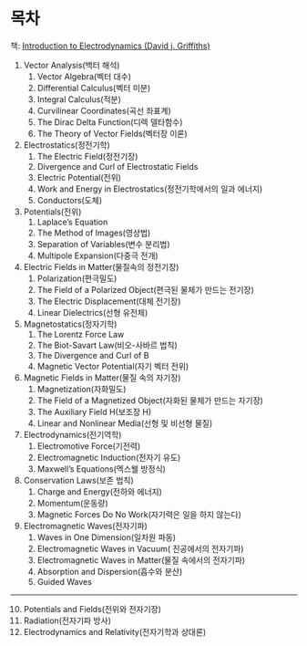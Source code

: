 # 목차
책: [Introduction to Electrodynamics (David j. Griffiths)](https://product.kyobobook.co.kr/detail/S000003102390)

1. Vector Analysis(백터 해석)
    1. Vector Algebra(벡터 대수)
    2. Differential Calculus(벡터 미분)
    3. Integral Calculus(적분)
    4. Curvilinear Coordinates(곡선 좌표계)
    5. The Dirac Delta Function(디렉 델타함수)
    6. The Theory of Vector Fields(벡터장 이론)
2. Electrostatics(정전기학)
    1. The Electric Field(정전기장)
    2. Divergence and Curl of Electrostatic Fields
    3. Electric Potential(전위)
    4. Work and Energy in Electrostatics(정전기학에서의 일과 에너지)
    5. Conductors(도체)
3. Potentials(전위)
    1. Laplace’s Equation
    2. The Method of Images(영상법)
    3. Separation of Variables(변수 분리법)
    4. Multipole Expansion(다중극 전개)
4. Electric Fields in Matter(물질속의 정전기장)
    1. Polarization(편극밀도)
    2. The Field of a Polarized Object(편극된 물체가 만드는 전기장)
    3. The Electric Displacement(대체 전기장)
    4. Linear Dielectrics(선형 유전체)
5. Magnetostatics(정자기학)
    1. The Lorentz Force Law
    2. The Biot-Savart Law(비오-사바르 법칙)
    3. The Divergence and Curl of B
    4. Magnetic Vector Potential(자기 벡터 전위)
6. Magnetic Fields in Matter(물질 속의 자기장)
    1. Magnetization(자화밀도)
    2. The Field of a Magnetized Object(자화된 물체가 만드는 자기장)
    3. The Auxiliary Field H(보조장 H)
    4. Linear and Nonlinear Media(선형 및 비선형 물질)
7. Electrodynamics(전기역학)
    1. Electromotive Force(기전력)
    2. Electromagnetic Induction(전자기 유도)
    3. Maxwell’s Equations(멕스웰 방정식)
8. Conservation Laws(보존 법칙)
    1. Charge and Energy(전하와 에너지)
    2. Momentum(운동량)
    3. Magnetic Forces Do No Work(자기력은 일을 하지 않는다)
9. Electromagnetic Waves(전자기파)
    1. Waves in One Dimension(일차원 파동)
    2. Electromagnetic Waves in Vacuum( 진공에서의 전자기파)
    3. Electromagnetic Waves in Matter(물질 속에서의 전자기파)
    4. Absorption and Dispersion(흡수와 분산)
    5. Guided Waves

---
10. Potentials and Fields(전위와 전자기장)
11. Radiation(전자기파 방사)
12. Electrodynamics and Relativity(전자기학과 상대론)